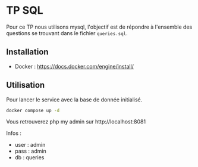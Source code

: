 # TP SQL

Pour ce TP nous utilisons mysql, l'objectif est de répondre à l'ensemble des questions se trouvant dans le fichier `queries.sql`.

## Installation
- Docker : https://docs.docker.com/engine/install/

## Utilisation

Pour lancer le service avec la base de donnée initialisé.
```bash
docker compose up -d
```

Vous retrouverez php my admin sur http://localhost:8081

Infos :
- user : admin
- pass : admin
- db : queries